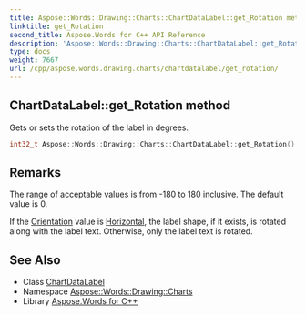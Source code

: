 ```yaml
---
title: Aspose::Words::Drawing::Charts::ChartDataLabel::get_Rotation method
linktitle: get_Rotation
second_title: Aspose.Words for C++ API Reference
description: 'Aspose::Words::Drawing::Charts::ChartDataLabel::get_Rotation method. Gets or sets the rotation of the label in degrees in C++.'
type: docs
weight: 7667
url: /cpp/aspose.words.drawing.charts/chartdatalabel/get_rotation/
---
```

## ChartDataLabel::get_Rotation method


Gets or sets the rotation of the label in degrees.

```cpp
int32_t Aspose::Words::Drawing::Charts::ChartDataLabel::get_Rotation()
```

## Remarks


The range of acceptable values is from -180 to 180 inclusive. The default value is 0.

If the [Orientation](../get_orientation/) value is [Horizontal](../../../aspose.words.drawing/shapetextorientation/), the label shape, if it exists, is rotated along with the label text. Otherwise, only the label text is rotated. 
## See Also

* Class [ChartDataLabel](../)
* Namespace [Aspose::Words::Drawing::Charts](../../)
* Library [Aspose.Words for C++](../../../)
